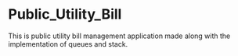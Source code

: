 # Public_Utility_Bill
This is public utility bill management application made along with the implementation of queues and stack.
